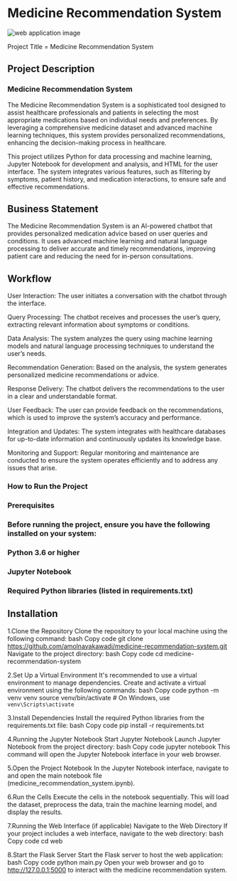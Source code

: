 # Medicine Recommendation System

![web application image](https://github.com/user-attachments/assets/d54daf2d-f93b-46cf-a101-ba0f6112f608)

Project Title = Medicine Recommendation System

## Project Description
### Medicine Recommendation System
The Medicine Recommendation System is a sophisticated tool designed to assist healthcare professionals and patients in selecting the most appropriate medications based on individual needs and preferences. By leveraging a comprehensive medicine dataset and advanced machine learning techniques, this system provides personalized recommendations, enhancing the decision-making process in healthcare.

This project utilizes Python for data processing and machine learning, Jupyter Notebook for development and analysis, and HTML for the user interface. The system integrates various features, such as filtering by symptoms, patient history, and medication interactions, to ensure safe and effective recommendations.

## Business Statement
The Medicine Recommendation System is an AI-powered chatbot that provides personalized medication advice based on user queries and conditions. It uses advanced machine learning and natural language processing to deliver accurate and timely recommendations, improving patient care and reducing the need for in-person consultations.

## Workflow
User Interaction: The user initiates a conversation with the chatbot through the interface.

Query Processing: The chatbot receives and processes the user’s query, extracting relevant information about symptoms or conditions.

Data Analysis: The system analyzes the query using machine learning models and natural language processing techniques to understand the user’s needs.

Recommendation Generation: Based on the analysis, the system generates personalized medicine recommendations or advice.

Response Delivery: The chatbot delivers the recommendations to the user in a clear and understandable format.

User Feedback: The user can provide feedback on the recommendations, which is used to improve the system’s accuracy and performance.

Integration and Updates: The system integrates with healthcare databases for up-to-date information and continuously updates its knowledge base.

Monitoring and Support: Regular monitoring and maintenance are conducted to ensure the system operates efficiently and to address any issues that arise.

### How to Run the Project
### Prerequisites
### Before running the project, ensure you have the following installed on your system:
### Python 3.6 or higher
### Jupyter Notebook
### Required Python libraries (listed in requirements.txt)

## Installation

1.Clone the Repository
Clone the repository to your local machine using the following command:
bash
Copy code
git clone https://github.com/amolnayakawadi/medicine-recommendation-system.git
Navigate to the project directory:
bash
Copy code
cd medicine-recommendation-system


2.Set Up a Virtual Environment
It's recommended to use a virtual environment to manage dependencies. Create and activate a virtual environment using the following commands:
bash
Copy code
python -m venv venv
source venv/bin/activate  # On Windows, use `venv\Scripts\activate`


3.Install Dependencies
Install the required Python libraries from the requirements.txt file:
bash
Copy code
pip install -r requirements.txt


4.Running the Jupyter Notebook
Start Jupyter Notebook
Launch Jupyter Notebook from the project directory:
bash
Copy code
jupyter notebook
This command will open the Jupyter Notebook interface in your web browser.

5.Open the Project Notebook
In the Jupyter Notebook interface, navigate to and open the main notebook file (medicine_recommendation_system.ipynb).

6.Run the Cells
Execute the cells in the notebook sequentially. This will load the dataset, preprocess the data, train the machine learning model, and display the results.


7.Running the Web Interface (if applicable)
Navigate to the Web Directory
If your project includes a web interface, navigate to the web directory:
bash
Copy code
cd web

8.Start the Flask Server
Start the Flask server to host the web application:
bash
Copy code
python main.py
Open your web browser and go to http://127.0.0.1:5000 to interact with the medicine recommendation system.
